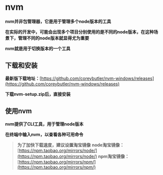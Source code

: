 
# nvm

**nvm并非包管理器，它是用于管理多个node版本的工具**

**在实际的开发中，可能会出现多个项目分别使用的是不同的node版本，在这种场景下，管理不同的node版本就显得尤为重要**

**nvm就是用于切换版本的一个工具**

## 下载和安装

**最新版下载地址：**[https://github.com/coreybutler/nvm-windows/releases](https://github.com/coreybutler/nvm-windows/releases)

**下载nvm-setup.zip后，直接安装**

## 使用nvm

**nvm提供了CLI工具，用于管理node版本**

**在终端中输入nvm，以查看各种可用命令**

> **为了加快下载速度，建议设置淘宝镜像**
> **node淘宝镜像：**[https://npm.taobao.org/mirrors/node/](https://npm.taobao.org/mirrors/node/)
> **npm淘宝镜像：**[https://npm.taobao.org/mirrors/npm/](https://npm.taobao.org/mirrors/npm/)
>
